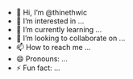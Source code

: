- 👋 Hi, I’m @thinethwic
- 👀 I’m interested in ...
- 🌱 I’m currently learning ...
- 💞️ I’m looking to collaborate on ...
- 📫 How to reach me ...
- 😄 Pronouns: ...
- ⚡ Fun fact: ...

<!---
thinethwic/thinethwic is a ✨ special ✨ repository because its `README.md` (this file) appears on your GitHub profile.
You can click the Preview link to take a look at your changes.
--->
